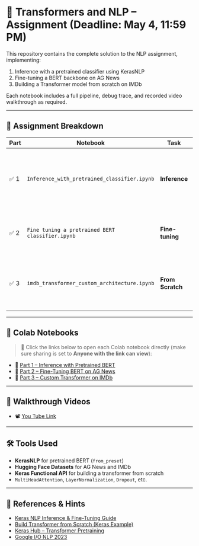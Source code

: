 # 🧠 Transformers and NLP – Assignment (Deadline: May 4, 11:59 PM)

This repository contains the complete solution to the NLP assignment, implementing:

1. Inference with a pretrained classifier using KerasNLP
2. Fine-tuning a BERT backbone on AG News
3. Building a Transformer model from scratch on IMDb

Each notebook includes a full pipeline, debug trace, and recorded video walkthrough as required.

---

## 📘 Assignment Breakdown

| Part | Notebook | Task | Description |
|------|----------|------|-------------|
| ✅ 1 | `Inference_with_pretrained_classifier.ipynb` | **Inference** | Run inference using a pretrained BERT model on custom factual statements |
| ✅ 2 | `Fine tuning a pretrained BERT classifier.ipynb` | **Fine-tuning** | Fine-tune `bert_tiny` on AG News for 4-class topic classification |
| ✅ 3 | `imdb_transformer_custom_architecture.ipynb` | **From Scratch** | Custom Transformer built from Keras layers, trained on IMDb sentiment |

---

## 📂 Colab Notebooks

> 🔗 Click the links below to open each Colab notebook directly (make sure sharing is set to **Anyone with the link can view**):

- 📘 [Part 1 – Inference with Pretrained BERT](https://colab.research.google.com/drive/1HGBA2gwNaYkctI6n_VTmvUa6-dagFmfk?usp=sharing)
- 📘 [Part 2 – Fine-Tuning BERT on AG News](https://colab.research.google.com/drive/1BHDxQPbPtA_LHh6W2ePJ9C0J1ABgUuas?usp=sharing)
- 📘 [Part 3 – Custom Transformer on IMDb](https://colab.research.google.com/drive/1vuw4So3tNjiDn-xkPD2FTWqmOg3yJLv6?usp=sharing)

---

## 🎥 Walkthrough Videos

- 📽️ [You Tube Link](YOUR_VIDEO_LINK_1)

---

## 🛠 Tools Used

- **KerasNLP** for pretrained BERT (`from_preset`)
- **Hugging Face Datasets** for AG News and IMDb
- **Keras Functional API** for building a transformer from scratch
- `MultiHeadAttention`, `LayerNormalization`, `Dropout`, etc.

---

## 🧠 References & Hints

- [Keras NLP Inference & Fine-Tuning Guide](https://colab.research.google.com/github/keras-team/keras-io/blob/master/guides/ipynb/keras_hub/getting_started.ipynb)
- [Build Transformer from Scratch (Keras Example)](https://keras.io/examples/nlp/text_classification_with_transformer/)
- [Keras Hub – Transformer Pretraining](https://keras.io/keras_hub/guides/transformer_pretraining)
- [Google I/O NLP 2023](https://io.google/2023/program/79e77594-3e72-4df2-a754-916af4f29ba9)
